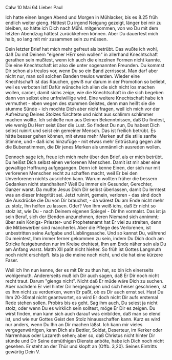  Calw 10 Mai 64
Lieber Paul

Ich hatte einen langen Abend und Morgen in Mühlacker, bis es 8.25 früh endlich weiter gieng. Hättest Du irgend Neigung gezeigt, länger bei mir zu bleiben, so hätte ich Dich nach Mühl. mitgenommen, von wo Du mit dem letzten Abendzug hättest zurückkehren können. Aber Du dauertest mich halb, so lang mit mir zusammen sein zu müssen.

Dein letzter Brief hat mich mehr gefreut als betrübt. Das wußte ich wohl, daß Du mit Deinem "eigener HErr sein wollen" in allerhand Knechtschaft gerathen sein mußtest, wenn ich auch die einzelnen Formen nicht kannte. Die eine Knechtschaft ist also die unter sogenannten Freunden. Du kommst Dir schon als treulos vor, wenn Du so ein Band zerrissest. Man darf aber nicht nur, man soll solchen Banden treulos werden. Wieder eine Knechtschaft ist das Rauchen, gewiß nur darum in der Promotion so beliebt, weil es verboten ist! Dafür wünsche ich allen die sich nicht los machen wollen, carcer, damit sichs zeige, wie die Knechtschaft in die sich begeben dann von selbst eine unfreiwillige wird. Eine weitere Knechtschaft habe ich vermuthet - eben wegen des stummen Geistes, denn man heißt sie die stumme Sünde - ich mochte Dich aber nicht fragen, weil ich mich vor der Aufreizung Deines Stolzes fürchtete und nicht aus schlimm schlimmer machen wollte. Ich schließe nun aus Deinen Bekenntnissen, daß Du findest, wie wenig Du Herr seist über die Lust. So findest Du nun, Du habest Dich selbst ruinirt und seist ein gemeiner Mensch. Das ist freilich betrübt. Es hätte besser gehen können, mit etwas mehr Merken auf die stille sanfte Stimme, und - daß ichs hinzufüge - mit etwas mehr Entrüstung gegen alle die Bubenstimmen, die Dir jenes Merken als unmännlich ausreden wollen.

Dennoch sage ich, freue ich mich mehr über den Brief, als er mich betrübt. Du heißst Dich selbst einen verlorenen Menschen. Damit ist mir aber eine gewaltige Hoffnung aufgegangen. Denn ich kenne Einen, der sich nur mit verlorenen Menschen recht zu schaffen macht, weil Er bei den Unverlorenen nichts ausrichten kann. Warum wollten früher die bessern Gedanken nicht standhalten? Weil Du immer ein Gesunder, Gerechter, Ganzer warst. Da mußte Jesus Dich Dir selbst überlassen, damit Du lerntest was an dieser Integrität sei. Jetzt ruinirt, gemein, verloren - das sind doch die Ausdrücke die Du von Dir brauchst, - da wärest Du am Ende nicht mehr zu stolz, Ihn helfen zu lassen. Oder? Von Ihm weiß ichs, daß Er nicht so stolz ist, wie Du - nach Deinem eigenen Spiegel - Dir Ihn vormalst. Das ist ja sein Beruf, sich der Elenden anzunehmen, deren Niemand sich annimmt; über sein Königs- Priester- und Prophetenamt hat Er viel zu streiten, denn die Mitbewerber sind mancherlei. Aber die Pflege des Verlorenen, ist unbestritten seine Aufgabe und Lieblingssache. Und so kannst Du, während Du meintest, Ihm immer ferner gekommen zu sein, indem Du Dich doch am Stricke festgebunden nur im Kreise drehtest, Ihm am Ende näher sein als Du am Anfang warst. Matth XII paßt nicht hieher. So früh ist Gottes Langmuth noch nicht erschöpft. Ists ja die meine noch nicht, und die hat eine kürzere Faser.

Weil ich Ihn nun kenne, der es mit Dir zu thun hat, so bin ich einerseits wohlgemuth. Andererseits muß ich Dir auch sagen, daß Er Dir noch nicht recht traut. Darum "giengs nicht". Nicht daß Er müde wäre Dich zu suchen. Aber nachdem Er viel hinter Dir hergegangen und sich heiser geschrieen, ist es Ihm nicht zu verdenken, wenn Er paßt, ob es Dir auch ernst sei. Hast Du Ihm 20-30mal nicht geantwortet, so wird Er doch nicht Dir aufs erstemal Rede stehen sollen. Probirs bis es geht. Sag ihm auch, Du seiest ja nicht stolz; oder wenn Du es wirklich sein solltest, möge Er Dir es zeigen. Du wirst finden, man kann sich auch darauf was einbilden, daß man so elend ist, und wie nur Gottes Geist den Stolz hinausschaffen kann. Kurz es wird nur anders, wenn Du Ihn an Dir machen läßst. Ich kann mir vieles vergegenwärtigen, kann Dich als Bettler, Soldat, Deserteur, im Kerker oder Narrenhaus oder Lazareth sehen; aber so, daß Christus nicht hinter Dir stünde und Dir Seine demüthigen Dienste anböte, habe ich Dich noch nicht gesehen. Er steht an der Thür und klopft an (Offb. 3,20). Seines Eintritts gewärtig  Dein V.

